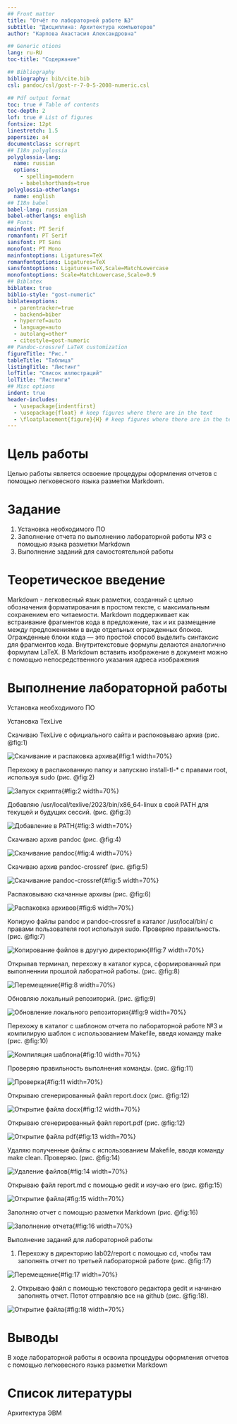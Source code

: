 ```yaml
---
## Front matter
title: "Отчёт по лабораторной работе №3"
subtitle: "Дисциплина: Архитектура компьютеров"
author: "Карпова Анастасия Александровна"

## Generic otions
lang: ru-RU
toc-title: "Содержание"

## Bibliography
bibliography: bib/cite.bib
csl: pandoc/csl/gost-r-7-0-5-2008-numeric.csl

## Pdf output format
toc: true # Table of contents
toc-depth: 2
lof: true # List of figures
fontsize: 12pt
linestretch: 1.5
papersize: a4
documentclass: scrreprt
## I18n polyglossia
polyglossia-lang:
  name: russian
  options:
	- spelling=modern
	- babelshorthands=true
polyglossia-otherlangs:
  name: english
## I18n babel
babel-lang: russian
babel-otherlangs: english
## Fonts
mainfont: PT Serif
romanfont: PT Serif
sansfont: PT Sans
monofont: PT Mono
mainfontoptions: Ligatures=TeX
romanfontoptions: Ligatures=TeX
sansfontoptions: Ligatures=TeX,Scale=MatchLowercase
monofontoptions: Scale=MatchLowercase,Scale=0.9
## Biblatex
biblatex: true
biblio-style: "gost-numeric"
biblatexoptions:
  - parentracker=true
  - backend=biber
  - hyperref=auto
  - language=auto
  - autolang=other*
  - citestyle=gost-numeric
## Pandoc-crossref LaTeX customization
figureTitle: "Рис."
tableTitle: "Таблица"
listingTitle: "Листинг"
lofTitle: "Список иллюстраций"
lolTitle: "Листинги"
## Misc options
indent: true
header-includes:
  - \usepackage{indentfirst}
  - \usepackage{float} # keep figures where there are in the text
  - \floatplacement{figure}{H} # keep figures where there are in the text
---
```


# Цель работы

Целью работы является освоение процедуры оформления отчетов с помощью легковесного
языка разметки Markdown.

# Задание

1. Установка необходимого ПО
2. Заполнение отчета по выполнению лабораторной работы №3 с помощью языка разметки Markdown
3. Выполнение заданий для самостоятельной работы

# Теоретическое введение

Markdown - легковесный язык разметки, созданный с целью обозначения форматирования в простом тексте, 
с максимальным сохранением его читаемости. Markdown поддерживает как встраивание фрагментов кода в 
предложение, так и их размещение между предложениями в виде отдельных огражденных блоков. Огражденные блоки
кода — это простой способ выделить синтаксис для фрагментов кода. Внутритекстовые формулы делаются аналогично 
формулам LaTeX. В Markdown вставить изображение в документ можно с помощью непосредственного указания адреса 
изображения

# Выполнение лабораторной работы

Установка необходимого ПО 
   
  Установка TexLive
  
  Скачиваю TexLive с официального сайта и распоковываю архив (рис. @fig:1)
  
![Скачивание и распаковка архива](image/Л03/4.1.jpg){#fig:1 width=70%}

  Перехожу в распакованную папку и запускаю install-tl-* с правами root, используя sudo (рис. @fig:2)
  
![Запуск скрипта](image/Л03/4.2.jpg){#fig:2 width=70%}

  Добавляю /usr/local/texlive/2023/bin/x86_64-linux в свой PATH для текущей и будущих сессий. (рис. @fig:3)
  
![Добавление в PATH](image/Л03/4.3.jpg){#fig:3 width=70%}

  Скачиваю архив pandoc (рис. @fig:4)
  
![Cкачивание pandoc](image/Л03/4.4.jpg){#fig:4 width=70%}

  Скачиваю архив pandoc-crossref (рис. @fig:5)
  
![Cкачивание pandoc-crossref](image/Л03/4.5.jpg){#fig:5 width=70%}
 
  Распаковываю скачанные архивы (рис. @fig:6)
  
![Распаковка архивов](image/Л03/4.6.jpg){#fig:6 width=70%}

  Копирую файлы pandoc и pandoc-crossref в каталог /usr/local/bin/ с правами пользователя root используя sudo. Проверяю правильность. (рис. @fig:7)
  
![Копирование файлов в другую директорию](image/Л03/4.7.jpg){#fig:7 width=70%}

  Открывав терминал, перехожу в каталог курса, сформированный при выполненнии прошлой лаборатной работы. (рис. @fig:8)

![Перемещение](image/Л03/4.8.jpg){#fig:8 width=70%}

  Обновляю локальный репозиторий. (рис. @fig:9)

![Обновление локального репозитория](image/Л03/4.9.jpg){#fig:9 width=70%}

  Перехожу в каталог с шаблоном отчета по лабораторной работе №3 и компилирую шаблон с использованием Makefile, введя команду make (рис. @fig:10)
  
![Компиляция шаблона](image/Л03/4.10.jpg){#fig:10 width=70%}

Проверяю правильность выполнения команды. (рис. @fig:11)
  
![Проверка](image/Л03/4.11.jpg){#fig:11 width=70%} 
  
  Открываю сгенерированный файл report.docx (рис. @fig:12)
  
![Открытие файла docx](image/Л03/4.12.jpg){#fig:12 width=70%}
 
  Открываю сгенерированный файл report.pdf (рис. @fig:12)
  
![Открытие файла pdf](image/Л03/4.13.jpg){#fig:13 width=70%}
  
  Удаляю полученные файлы с использованием Makefile, вводя команду make clean. Проверяю. (рис. @fig:14)
  
![Удаление файлов](image/Л03/4.14.jpg){#fig:14 width=70%}
 
  Открываю файл report.md с помощью gedit и изучаю его (рис. @fig:15)
  
![Открытие файла](image/Л03/4.15.jpg){#fig:15 width=70%}
 
  Заполняю отчет с помощью разметки Markdown (рис. @fig:16)
  
![Заполнение отчета](image/Л03/4.16.jpg){#fig:16 width=70%}

Выполнение заданий для лабораторной работы
  
  1. Перехожу в директорию lab02/report с помощью cd, чтобы там заполнять отчет по третьей лабораторной работе (рис. @fig:17)
  
![Перемещение](image/Л03/4.17.jpg){#fig:17 width=70%}
  
  2. Открываю файл с помощью текстового редактора gedit и начинаю заполнять отчет. Потот отправляю все на github (рис. @fig:18).
 
![Открытие файла](image/Л03/4.18.jpg){#fig:18 width=70%} 

# Выводы

В ходе лабораторной работы я освоила процедуры оформления отчетов с помощью легковесного языка разметки Markdown

# Список литературы

Архитектура ЭВМ

